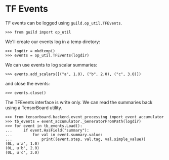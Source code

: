 # TF Events

TF events can be logged using `guild.op_util.TFEvents`.

    >>> from guild import op_util

We'll create our events log in a temp diretory:

    >>> logdir = mkdtemp()
    >>> events = op_util.TFEvents(logdir)

We can use events to log scalar summaries:

    >>> events.add_scalars([("a", 1.0), ("b", 2.0), ("c", 3.0)])

and close the events:

    >>> events.close()

The TFEvents interface is write only. We can read the summaries back
using a TensorBoard utility.

    >>> from tensorboard.backend.event_processing import event_accumulator
    >>> tb_events = event_accumulator._GeneratorFromPath(logdir)
    >>> for event in tb_events.Load():
    ...     if event.HasField("summary"):
    ...         for val in event.summary.value:
    ...             print((event.step, val.tag, val.simple_value))
    (0L, u'a', 1.0)
    (0L, u'b', 2.0)
    (0L, u'c', 3.0)
